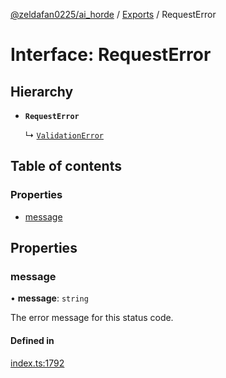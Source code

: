 [@zeldafan0225/ai_horde](../README.md) / [Exports](../modules.md) / RequestError

# Interface: RequestError

## Hierarchy

- **`RequestError`**

  ↳ [`ValidationError`](ValidationError.md)

## Table of contents

### Properties

- [message](RequestError.md#message)

## Properties

### message

• **message**: `string`

The error message for this status code.

#### Defined in

[index.ts:1792](https://github.com/ZeldaFan0225/ai_horde/blob/1d5fbc0/index.ts#L1792)

